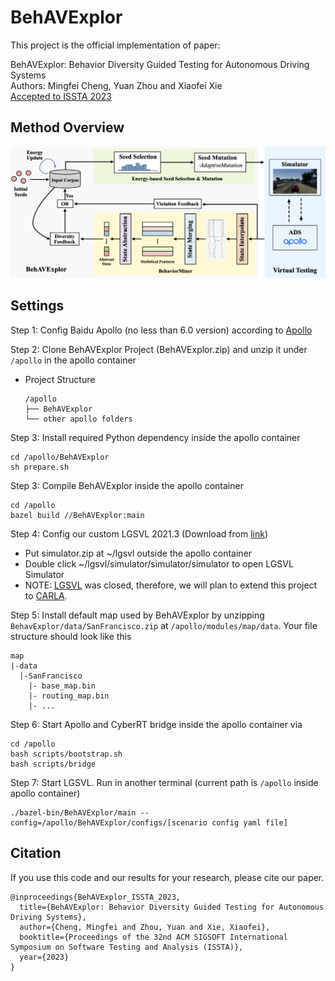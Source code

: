 # BehAVExplor
This project is the official implementation of paper:

BehAVExplor: Behavior Diversity Guided Testing for Autonomous Driving Systems  
Authors: Mingfei Cheng, Yuan Zhou and Xiaofei Xie  
[Accepted to ISSTA 2023](https://2023.issta.org/details/issta-2023-technical-papers/32/BehAVExplor-Behavior-Diversity-Guided-Testing-for-Autonomous-Driving-Systems)

## Method Overview
![framework](figs/MethodOverview.png)

## Settings
Step 1: Config Baidu Apollo (no less than 6.0 version) according to [Apollo](https://github.com/ApolloAuto/apollo)

Step 2: Clone BehAVExplor Project (BehAVExplor.zip) and unzip it under `/apollo` in the apollo container
* Project Structure
    ```
    /apollo
    ├── BehAVExplor
    └── other apollo folders
    ```

Step 3: Install required Python dependency inside the apollo container
```angular2html
cd /apollo/BehAVExplor
sh prepare.sh
```

Step 3: Compile BehAVExplor inside the apollo container
```angular2html
cd /apollo
bazel build //BehAVExplor:main
```

Step 4:  Config our custom LGSVL 2021.3 (Download from [link](https://drive.google.com/drive/folders/1t4vSZfipPcCVz2wHbS7OIP-TQ0wBFuU1?usp=sharing))
* Put simulator.zip at ~/lgsvl outside the apollo container
* Double click ~/lgsvl/simulator/simulator/simulator to open LGSVL Simulator
* NOTE: [LGSVL](https://github.com/lgsvl/simulator) was closed, therefore, we will plan to extend this project to [CARLA](https://github.com/carla-simulator/carla).

Step 5: Install default map used by BehAVExplor by unzipping `BehavExplor/data/SanFrancisco.zip` at `/apollo/modules/map/data`. Your file structure should look like this
```
map
|-data
  |-SanFrancisco
    |- base_map.bin
    |- routing_map.bin
    |- ...
```

Step 6: Start Apollo and CyberRT bridge inside the apollo container via
```angular2html
cd /apollo
bash scripts/bootstrap.sh
bash scripts/bridge
```

Step 7: Start LGSVL. Run in another terminal (current path is `/apollo` inside apollo container)
```angular2html
./bazel-bin/BehAVExplor/main --config=/apollo/BehAVExplor/configs/[scenario config yaml file]
```

## Citation
If you use this code and our results for your research, please cite our paper.
```
@inproceedings{BehAVExplor_ISSTA_2023,
  title={BehAVExplor: Behavior Diversity Guided Testing for Autonomous Driving Systems},
  author={Cheng, Mingfei and Zhou, Yuan and Xie, Xiaofei},
  booktitle={Proceedings of the 32nd ACM SIGSOFT International Symposium on Software Testing and Analysis (ISSTA)},
  year={2023}
}
```
